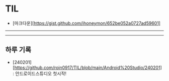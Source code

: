 # TIL

- [마크다운][https://gist.github.com/ihoneymon/652be052a0727ad59601]
***


***
## 하루 기록
- [240201][https://github.com/roin0917/TIL/blob/main/Android%20Studio/240201] : 안드로이드스튜디오 첫시작!
